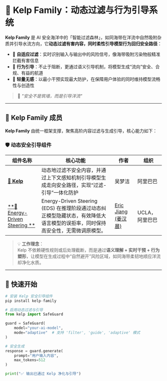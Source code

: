 # 🌿 Kelp Family：动态过滤与行为引导系统

**Kelp Family** 是 AI 安全海洋中的「智能过滤森林」，如同海带在洋流中自然吸附杂质并引导水流方向，它**动态过滤有害内容，同时柔性引导模型行为回归安全路径**：  
- 🌊 **自适应过滤**：实时识别输入与输出中的风险信号，像海带吸附污染物般精准拦截有害信息  
- 🧭 **行为引导**：不止于阻断，更通过语义引导机制，将模型生成“流向”安全、合规、有益的航道  
- 🌱 **轻量无感**：以最小干预实现最大防护，在保障用户体验的同时维持模型流畅性与创造性  

> 🌿 *"安全不是筑墙，而是引导洋流"*  

---

## 🌿 Kelp Family 成员

**Kelp Family** 由统一框架支撑，聚焦高阶内容过滤与生成引导，核心能力如下：

### 🛡️ 动态安全引导组件
| 组件名称 | 核心功能 | 作者 | 组织
|----------|----------|----------|----------|
| [**🌿 Kelp**](https://github.com/Alibaba-AAIG/Kelp) | 动态地过滤不安全内容，并通过上下文感知机制引导模型生成走向安全路径，实现“过滤-引导”一体化防护 | 吴梦洁 | 阿里巴巴
| [**🐚 Energy-Driven Steering **](https://github.com/ericjiang18/LLM_Safety_EBM_Steering)    | Energy-Driven Steering (EDS) 在推理阶段通过动态纠正模型隐藏状态，有效降低大语言模型的误拒率，同时保持高安全性，无需微调原模型。|[Eric Jiang (姜汉晨)](https://ericjiang18.github.io/) | UCLA，阿里巴巴 |

> 💡 **工作理念**：  
> Kelp 不依赖硬性规则或后处理截断，而是通过**语义理解 + 实时干预 + 行为塑形**，让模型在生成过程中“自然避开”风险区域，如同海带柔韧地顺应洋流却净化水质。

---

## 🚀 快速开始

```python
# 安装 Kelp 安全引导组件
pip install kelp-family

# 启用动态过滤与引导
from kelp import SafeGuard

guard = SafeGuard(
    model="your-ai-model",
    mode="adaptive"  # 支持 'filter', 'guide', 'adaptive' 模式
)

# 安全生成
response = guard.generate(
    prompt="用户输入内容",
    max_tokens=512
)

print("✅ 输出已通过 Kelp 净化与引导")
